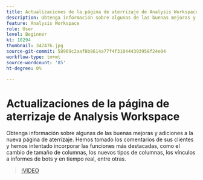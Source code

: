 ```yaml
---
title: Actualizaciones de la página de aterrizaje de Analysis Workspace
description: Obtenga información sobre algunas de las buenas mejoras y adiciones a la nueva página de aterrizaje. Hemos tomado los comentarios de sus clientes y hemos intentado incorporar los más destacados... (Las descripciones deben tener entre 60 y 160 caracteres)
feature: Analysis Workspace
role: User
level: Beginner
kt: 10294
thumbnail: 342476.jpg
source-git-commit: 58969c2aaf8b8614a77f4f310444393958f24e04
workflow-type: tm+mt
source-wordcount: '85'
ht-degree: 0%

---
```



# Actualizaciones de la página de aterrizaje de Analysis Workspace

Obtenga información sobre algunas de las buenas mejoras y adiciones a la nueva página de aterrizaje. Hemos tomado los comentarios de sus clientes y hemos intentado incorporar las funciones más destacadas, como el cambio de tamaño de columnas, los nuevos tipos de columnas, los vínculos a informes de bots y en tiempo real, entre otras.

>[!VIDEO](https://video.tv.adobe.com/v/342476/?quality=12&learn=on)
